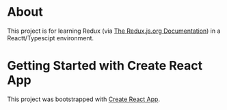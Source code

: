 # About

This project is for learning Redux (via [The Redux.js.org Documentation](https://redux.js.org/tutorials/index)) in a Reactt/Typescipt environment.

# Getting Started with Create React App

This project was bootstrapped with [Create React App](https://github.com/facebook/create-react-app).
